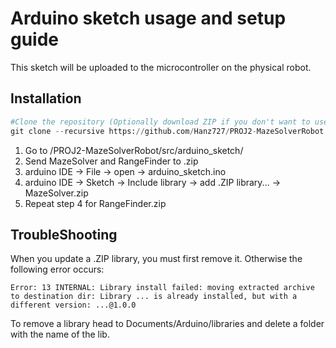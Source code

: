 # Arduino sketch usage and setup guide
This sketch will be uploaded to the microcontroller on the physical robot.

## Installation
```py
#Clone the repository (Optionally download ZIP if you don't want to use git)
git clone --recursive https://github.com/Hanz727/PROJ2-MazeSolverRobot.git
```

1. Go to /PROJ2-MazeSolverRobot/src/arduino_sketch/
2. Send MazeSolver and RangeFinder to .zip
3. arduino IDE -> File -> open -> arduino_sketch.ino
4. arduino IDE -> Sketch -> Include library -> add .ZIP library... -> MazeSolver.zip
5. Repeat step 4 for RangeFinder.zip

## TroubleShooting

When you update a .ZIP library, you must first remove it. Otherwise the following error occurs:
```
Error: 13 INTERNAL: Library install failed: moving extracted archive to destination dir: Library ... is already installed, but with a different version: ...@1.0.0
```

To remove a library head to Documents/Arduino/libraries and delete a folder with the name of the lib.

